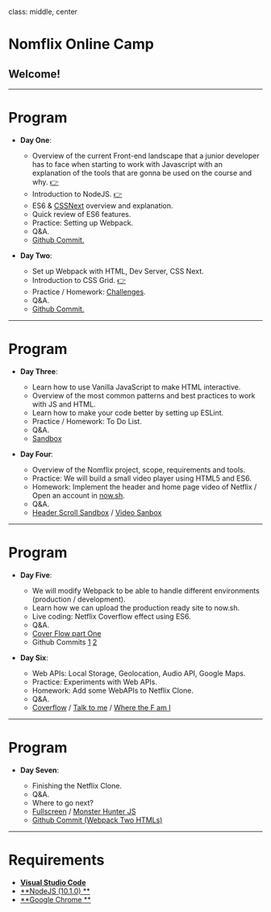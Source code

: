 class: middle, center

# Nomflix Online Camp

## Welcome!

---

# Program

* **Day One**:

  * Overview of the current Front-end landscape that a junior developer has to face when starting to work with Javascript with an explanation of the tools that are gonna be used on the course and why. [👉](/nomflix-materials/landscape/)
  * Introduction to NodeJS. [👉](/nomflix-materials/introToNode/)
  * ES6 & [CSSNext](http://cssnext.io/) overview and explanation.
  * Quick review of ES6 features.
  * Practice: Setting up Webpack.
  * Q&A.
  * [Github Commit.](https://github.com/nomadcoders/nomflix/commit/4cf257937e55fcbfe88ae240645241d5bbe7b7a6)

* **Day Two**:

  * Set up Webpack with HTML, Dev Server, CSS Next.
  * Introduction to CSS Grid. [👉](/nomflix-materials/cssGridIntro/)
  * Practice / Homework: [Challenges](/nomflix-materials/cssGridIntro/challenges).
  * Q&A.
  * [Github Commit.](https://github.com/nomadcoders/nomflix/commit/4070efc2559486ada99d3ad95f092003648c1201)

---

# Program

* **Day Three**:

  * Learn how to use Vanilla JavaScript to make HTML interactive.
  * Overview of the most common patterns and best practices to work with JS and HTML.
  * Learn how to make your code better by setting up ESLint.
  * Practice / Homework: To Do List.
  * Q&A.
  * [Sandbox](https://codesandbox.io/s/036zpzjn50)

* **Day Four**:

  * Overview of the Nomflix project, scope, requirements and tools.
  * Practice: We will build a small video player using HTML5 and ES6.
  * Homework: Implement the header and home page video of Netflix / Open an account in [now.sh](https://zeit.co/now).
  * Q&A.
  * [Header Scroll Sandbox](https://codesandbox.io/s/v1qop5qnp5) / [Video Sanbox](https://codesandbox.io/s/ly7z43ono7)

---

# Program

* **Day Five**:

  * We will modify Webpack to be able to handle different environments (production / development).
  * Learn how we can upload the production ready site to now.sh.
  * Live coding: Netflix Coverflow effect using ES6.
  * Q&A.
  * [Cover Flow part One](https://codesandbox.io/s/qzvl6nlzw6)
  * Github Commits [1](https://github.com/nomadcoders/nomflix/commit/9bc9110ce11505700afd0ac3be87b65a57fa3e75) [2](https://github.com/nomadcoders/nomflix/commit/3094cd41e994ccfe7cfded1860574bb0e326e39d)

* **Day Six**:

  * Web APIs: Local Storage, Geolocation, Audio API, Google Maps.
  * Practice: Experiments with Web APIs.
  * Homework: Add some WebAPIs to Netflix Clone.
  * Q&A.
  * [Coverflow](https://codesandbox.io/s/j7p3rrz023) / [Talk to me](https://codesandbox.io/s/oqv02moo9y) / [Where the F am I](https://codesandbox.io/s/92r2q8xnwp)

---

# Program

* **Day Seven**:

  * Finishing the Netflix Clone.
  * Q&A.
  * Where to go next?
  * [Fullscreen](https://codesandbox.io/s/kk0ny8m8ko) / [Monster Hunter JS](https://codesandbox.io/s/x7vn665mzq)
  * [Github Commit (Webpack Two HTMLs)](https://github.com/nomadcoders/nomflix/commit/e0d6a5f60a67d34f110633f6fdc95a8dc13513e9)

---

# Requirements

* [**Visual Studio Code**](https://www.google.com)
* [**NodeJS (10.1.0) **](https://www.google.com)
* [**Google Chrome **](https://www.google.com/chrome/)
